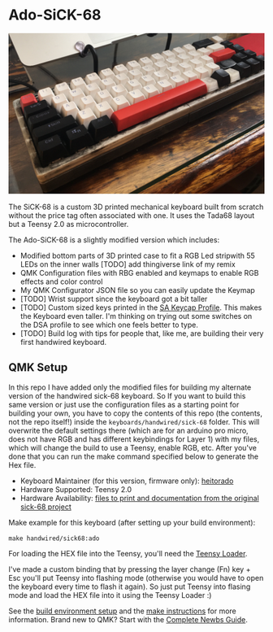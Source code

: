 # Ado-SiCK-68

![sick68](https://github.com/heitorado/ado-sick68/blob/main/build_log/a_keyboard_is_born.JPG?raw=true)

The SiCK-68 is a custom 3D printed mechanical keyboard built from scratch without the price tag often associated with one. It uses the Tada68 layout but a Teensy 2.0 as microcontroller.

The Ado-SiCK-68 is a slightly modified version which includes:
- Modified bottom parts of 3D printed case to fit a RGB Led stripwith 55 LEDs on the inner walls [TODO] add thingiverse link of my remix
- QMK Configuration files with RBG enabled and keymaps to enable RGB effects and color control
- My QMK Configurator JSON file so you can easily update the Keymap
- [TODO] Wrist support since the keyboard got a bit taller
- [TODO] Custom sized keys printed in the [SA Keycap Profile](https://i1.wp.com/thekeeblog.com/wp-content/uploads/2020/10/gtderEvan.png). This makes the Keyboard even taller. I'm thinking on trying out some switches on the DSA profile to see which one feels better to type.
- [TODO] Build log with tips for people that, like me, are building their very first handwired keyboard.

## QMK Setup
In this repo I have added only the modified files for building my alternate version of the handwired sick-68 keyboard. So If you want to build this same version or just use the configuration files as a starting point for building your own, you have to copy the contents of this repo (the contents, not the repo itself!) inside the `keyboards/handwired/sick-68` folder. This will overwrite the default settings there (which are for an arduino pro micro, does not have RGB and has different keybindings for Layer 1) with my files, which will change the build to use a Teensy, enable RGB, etc. After you've done that you can run the make command specified below to generate the Hex file.

* Keyboard Maintainer (for this version, firmware only): [heitorado](https://github.com/heitorado)
* Hardware Supported: Teensy 2.0
* Hardware Availability: [files to print and documentation from the original sick-68 project](https://www.thingiverse.com/thing:3478494)

Make example for this keyboard (after setting up your build environment):

    make handwired/sick68:ado

For loading the HEX file into the Teensy, you'll need the [Teensy Loader](https://www.pjrc.com/teensy/loader.html).

I've made a custom binding that by pressing the layer change (Fn) key + Esc you'll put Teensy into flashing mode (otherwise you would have to open the keyboard every time to flash it again). So just put Teensy into flasing mode and load the HEX file into it using the Teensy Loader :)

See the [build environment setup](https://docs.qmk.fm/#/getting_started_build_tools) and the [make instructions](https://docs.qmk.fm/#/getting_started_make_guide) for more information. Brand new to QMK? Start with the [Complete Newbs Guide](https://docs.qmk.fm/#/newbs).
